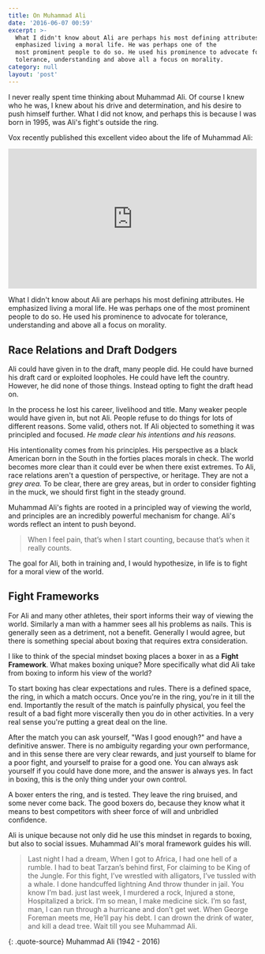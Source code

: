 ```yaml
---
title: On Muhammad Ali
date: '2016-06-07 00:59'
excerpt: >-
  What I didn't know about Ali are perhaps his most defining attributes. He
  emphasized living a moral life. He was perhaps one of the
  most prominent people to do so. He used his prominence to advocate for
  tolerance, understanding and above all a focus on morality.
category: null
layout: 'post'
---
```


I never really spent time thinking about Muhammad Ali. Of course I knew who he
was, I knew about his drive and determination, and his desire to push himself
further. What I did not know, and perhaps this is because I was born in 1995,
was Ali's fight's outside the ring.

Vox recently published this excellent video about the life of Muhammad Ali:
<style>.embed-container { position: relative; padding-bottom: 56.25%; height: 0; overflow: hidden; max-width: 100%; } .embed-container iframe, .embed-container object, .embed-container embed { position: absolute; top: 0; left: 0; width: 100%; height: 100%; }</style><div class="embed-container"><iframe width="560" height="315" src="https://www.youtube.com/embed/c1gCtoxyfF8" frameborder="0" allowfullscreen></iframe></div>

What I didn't know about Ali are perhaps his most defining attributes. He
emphasized living a moral life. He was perhaps one of the most
prominent people to do so. He used his prominence to advocate for tolerance,
understanding and above all a focus on morality.

## Race Relations and Draft Dodgers

Ali could have given in to the draft, many people did. He could have burned his
draft card or exploited loopholes. He could have left the country. However, he
did none of those things. Instead opting to fight the draft head on.

In the process he lost his career, livelihood and title. Many weaker people
would have given in, but not Ali. People refuse to do things for lots of
different reasons. Some valid, others not. If Ali objected to something it was
principled and focused. _He made clear his intentions and his reasons._

His intentionality comes from his principles. His perspective as a black
American born in the South in the forties places morals in check. The world
becomes more clear than it could ever be when there exist extremes. To Ali, race
relations aren't a question of perspective, or heritage. They are not a _grey
area._ To be clear, there are grey areas, but in order to consider fighting in
the muck, we should first fight in the steady ground.

Muhammad Ali's fights are rooted in a principled way of viewing the world, and
principles are an incredibly powerful mechanism for change. Ali's words reflect
an intent to push beyond.

> When I feel pain, that’s when I start counting, because that’s when it really
> counts.

The goal for Ali, both in training and, I would hypothesize, in life is to
fight for a moral view of the world.

## Fight Frameworks

For Ali and many other athletes, their sport informs their way of viewing the
world. Similarly a man with a hammer sees all his problems as nails. This is
generally seen as a detriment, not a benefit. Generally I would agree, but there
is something special about boxing that requires extra consideration.

I like to think of the special mindset boxing places a boxer in as a **Fight
Framework**. What makes boxing unique? More specifically what did Ali take from
boxing to inform his view of the world?

To start boxing has clear expectations and rules. There is a defined space, the
ring, in which a match occurs. Once you're in the ring, you're in it till the
end. Importantly the result of the match is painfully physical, you feel the
result of a bad fight more viscerally then you do in other activities. In a very
real sense you're putting a great deal on the line.

After the match you can ask yourself, "Was I good enough?" and have a definitive
answer. There is no ambiguity regarding your own performance, and in this sense
there are very clear rewards, and just yourself to blame for a poor fight, and
yourself to praise for a good one. You can always ask yourself if you could have
done more, and the answer is always yes. In fact in boxing, this is the only
thing under your own control.

A boxer enters the ring, and is tested. They leave the ring bruised, and some
never come back. The good boxers do, because they know what it means to best
competitors with sheer force of will and unbridled confidence.

Ali is unique because not only did he use this mindset in regards to boxing, but
also to social issues. Muhammad Ali's moral framework guides his will.

> Last night I had a dream, When I got to Africa,
I had one hell of a rumble.
I had to beat Tarzan’s behind first,
For claiming to be King of the Jungle.
For this fight, I’ve wrestled with alligators,
I’ve tussled with a whale.
I done handcuffed lightning
And throw thunder in jail.
You know I’m bad.
just last week, I murdered a rock,
Injured a stone, Hospitalized a brick.
I’m so mean, I make medicine sick.
I’m so fast, man,
I can run through a hurricane and don’t get wet.
When George Foreman meets me,
He’ll pay his debt.
I can drown the drink of water, and kill a dead tree.
Wait till you see Muhammad Ali.

{: .quote-source}
Muhammad Ali (1942 - 2016)

